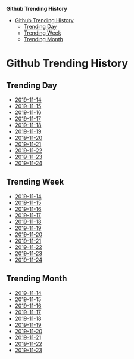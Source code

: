 <!-- START doctoc generated TOC please keep comment here to allow auto update -->
<!-- DON'T EDIT THIS SECTION, INSTEAD RE-RUN doctoc TO UPDATE -->
**Github Trending History**

- [Github Trending History](#github-trending-history)
  - [Trending Day](#trending-day)
  - [Trending Week](#trending-week)
  - [Trending Month](#trending-month)

<!-- END doctoc generated TOC please keep comment here to allow auto update -->

# Github Trending History

## Trending Day
 
- [2019-11-14](./Daily/2019-11-14.md)  
- [2019-11-15](./Daily/2019-11-15.md)  
- [2019-11-16](./Daily/2019-11-16.md)  
- [2019-11-17](./Daily/2019-11-17.md)  
- [2019-11-18](./Daily/2019-11-18.md)  
- [2019-11-19](./Daily/2019-11-19.md)  
- [2019-11-20](./Daily/2019-11-20.md)  
- [2019-11-21](./Daily/2019-11-21.md)  
- [2019-11-22](./Daily/2019-11-22.md)  
- [2019-11-23](./Daily/2019-11-23.md)  
- [2019-11-24](./Daily/2019-11-24.md)  
<!-- daily -->

## Trending Week

- [2019-11-14](./Weekly/2019-11-14.md)  
- [2019-11-15](./Weekly/2019-11-15.md)  
- [2019-11-16](./Weekly/2019-11-16.md)  
- [2019-11-17](./Weekly/2019-11-17.md)  
- [2019-11-18](./Weekly/2019-11-18.md)  
- [2019-11-19](./Weekly/2019-11-19.md)  
- [2019-11-20](./Weekly/2019-11-20.md)  
- [2019-11-21](./Weekly/2019-11-21.md)  
- [2019-11-22](./Weekly/2019-11-22.md)  
- [2019-11-23](./Weekly/2019-11-23.md)  
- [2019-11-24](./Weekly/2019-11-24.md)  
<!-- weekly -->

## Trending Month

- [2019-11-14](./Monthly/2019-11-14.md)  
- [2019-11-15](./Monthly/2019-11-15.md)  
- [2019-11-16](./Monthly/2019-11-16.md)  
- [2019-11-17](./Monthly/2019-11-17.md)  
- [2019-11-18](./Monthly/2019-11-18.md)  
- [2019-11-19](./Monthly/2019-11-19.md)  
- [2019-11-20](./Monthly/2019-11-20.md)  
- [2019-11-21](./Monthly/2019-11-21.md)  
- [2019-11-22](./Monthly/2019-11-22.md)  
- [2019-11-23](./Monthly/2019-11-23.md)  
<!-- monthly -->
